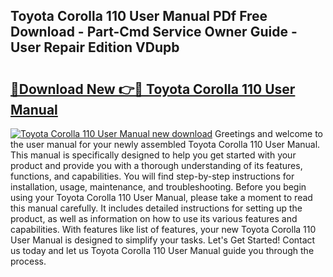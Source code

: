 ## Toyota Corolla 110 User Manual PDf Free Download - Part-Cmd Service Owner Guide - User Repair Edition VDupb

# <h2><a href="http://bc53048.oget.top/?id=Toyota+Corolla+110+User+Manual">🔗Download New 👉🔴 Toyota Corolla 110 User Manual</a></h2>

[![Toyota Corolla 110 User Manual new download](https://i.imgur.com/5g1atiW.png)](http://bc53048.oget.top/?id=Toyota+Corolla+110+User+Manual)
Greetings and welcome to the user manual for your newly assembled Toyota Corolla 110 User Manual. This manual is specifically designed to help you get started with your product and provide you with a thorough understanding of its features, functions, and capabilities. You will find step-by-step instructions for installation, usage, maintenance, and troubleshooting. Before you begin using your Toyota Corolla 110 User Manual, please take a moment to read this manual carefully. It includes detailed instructions for setting up the product, as well as information on how to use its various features and capabilities. With features like list of features, your new Toyota Corolla 110 User Manual is designed to simplify your tasks. Let's Get Started! Contact us today and let us Toyota Corolla 110 User Manual guide you through the process.
